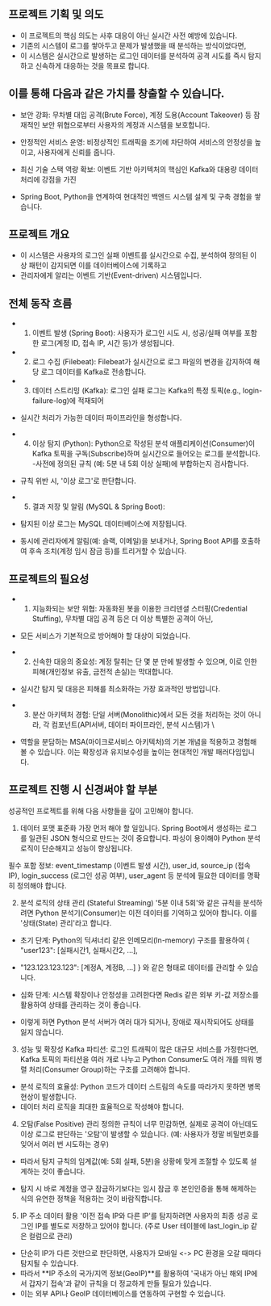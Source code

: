 ## 프로젝트 기획 및 의도
- 이 프로젝트의 핵심 의도는 사후 대응이 아닌 실시간 사전 예방에 있습니다. 
- 기존의 시스템이 로그를 쌓아두고 문제가 발생했을 때 분석하는 방식이었다면, 
- 이 시스템은 실시간으로 발생하는 로그인 데이터를 분석하여 공격 시도를 즉시 탐지하고 신속하게 대응하는 것을 목표로 합니다.

## 이를 통해 다음과 같은 가치를 창출할 수 있습니다.

- 보안 강화: 무차별 대입 공격(Brute Force), 계정 도용(Account Takeover) 등 잠재적인 보안 위협으로부터 사용자의 계정과 시스템을 보호합니다.

- 안정적인 서비스 운영: 비정상적인 트래픽을 조기에 차단하여 서비스의 안정성을 높이고, 사용자에게 신뢰를 줍니다.

- 최신 기술 스택 역량 확보: 이벤트 기반 아키텍처의 핵심인 Kafka와 대용량 데이터 처리에 강점을 가진 
- Spring Boot, Python을 연계하여 현대적인 백엔드 시스템 설계 및 구축 경험을 쌓습니다.


## 프로젝트 개요
- 이 시스템은 사용자의 로그인 실패 이벤트를 실시간으로 수집, 분석하여 정의된 이상 패턴이 감지되면 이를 데이터베이스에 기록하고 
- 관리자에게 알리는 이벤트 기반(Event-driven) 시스템입니다.

## 전체 동작 흐름

- 1. 이벤트 발생 (Spring Boot): 사용자가 로그인 시도 시, 성공/실패 여부를 포함한 로그(계정 ID, 접속 IP, 시간 등)가 생성됩니다.

- 2. 로그 수집 (Filebeat): Filebeat가 실시간으로 로그 파일의 변경을 감지하여 해당 로그 데이터를 Kafka로 전송합니다.

- 3. 데이터 스트리밍 (Kafka): 로그인 실패 로그는 Kafka의 특정 토픽(e.g., login-failure-log)에 적재되어 
- 실시간 처리가 가능한 데이터 파이프라인을 형성합니다.

- 4. 이상 탐지 (Python): Python으로 작성된 분석 애플리케이션(Consumer)이 Kafka 토픽을 구독(Subscribe)하며 실시간으로 들어오는 로그를 분석합니다.
-사전에 정의된 규칙 (예: 5분 내 5회 이상 실패)에 부합하는지 검사합니다.
- 규칙 위반 시, '이상 로그'로 판단합니다.

- 5. 결과 저장 및 알림 (MySQL & Spring Boot):
- 탐지된 이상 로그는 MySQL 데이터베이스에 저장됩니다.
- 동시에 관리자에게 알림(예: 슬랙, 이메일)을 보내거나, Spring Boot API를 호출하여 후속 조치(계정 임시 잠금 등)를 트리거할 수 있습니다.

## 프로젝트의 필요성
- 1. 지능화되는 보안 위협: 자동화된 봇을 이용한 크리덴셜 스터핑(Credential Stuffing), 무차별 대입 공격 등은 더 이상 특별한 공격이 아닌,
- 모든 서비스가 기본적으로 방어해야 할 대상이 되었습니다.

- 2. 신속한 대응의 중요성: 계정 탈취는 단 몇 분 만에 발생할 수 있으며, 이로 인한 피해(개인정보 유출, 금전적 손실)는 막대합니다. 
- 실시간 탐지 및 대응은 피해를 최소화하는 가장 효과적인 방법입니다.

- 3. 분산 아키텍처 경험: 단일 서버(Monolithic)에서 모든 것을 처리하는 것이 아니라, 각 컴포넌트(API서버, 데이터 파이프라인, 분석 시스템)가 \
- 역할을 분담하는 MSA(마이크로서비스 아키텍처)의 기본 개념을 적용하고 경험해 볼 수 있습니다. 이는 확장성과 유지보수성을 높이는 현대적인 개발 패러다임입니다.

## 프로젝트 진행 시 신경써야 할 부분
성공적인 프로젝트를 위해 다음 사항들을 깊이 고민해야 합니다.

1. 데이터 포맷 표준화
   가장 먼저 해야 할 일입니다. Spring Boot에서 생성하는 로그를 일관된 JSON 형식으로 만드는 것이 중요합니다. 
   파싱이 용이해야 Python 분석 로직이 단순해지고 성능이 향상됩니다.

필수 포함 정보: event_timestamp (이벤트 발생 시간), user_id, source_ip (접속 IP), login_success (로그인 성공 여부), 
              user_agent 등 분석에 필요한 데이터를 명확히 정의해야 합니다.

2. 분석 로직의 상태 관리 (Stateful Streaming)
   '5분 이내 5회'와 같은 규칙을 분석하려면 Python 분석기(Consumer)는 이전 데이터를 기억하고 있어야 합니다. 이를 '상태(State) 관리'라고 합니다.

- 초기 단계: Python의 딕셔너리 같은 인메모리(In-memory) 구조를 활용하여 { "user123": [실패시간1, 실패시간2, ...], 
- "123.123.123.123": [계정A, 계정B, ...] } 와 같은 형태로 데이터를 관리할 수 있습니다.

- 심화 단계: 시스템 확장이나 안정성을 고려한다면 Redis 같은 외부 키-값 저장소를 활용하여 상태를 관리하는 것이 좋습니다. 
- 이렇게 하면 Python 분석 서버가 여러 대가 되거나, 장애로 재시작되어도 상태를 잃지 않습니다.

3. 성능 및 확장성
   Kafka 파티션: 로그인 트래픽이 많은 대규모 서비스를 가정한다면, Kafka 토픽의 파티션을 여러 개로 나누고 Python Consumer도 
   여러 개를 띄워 병렬 처리(Consumer Group)하는 구조를 고려해야 합니다.

- 분석 로직의 효율성: Python 코드가 데이터 스트림의 속도를 따라가지 못하면 병목 현상이 발생합니다. 
- 데이터 처리 로직을 최대한 효율적으로 작성해야 합니다.

4. 오탐(False Positive) 관리
   정의한 규칙이 너무 민감하면, 실제로 공격이 아닌데도 이상 로그로 판단하는 '오탐'이 발생할 수 있습니다. 
   (예: 사용자가 정말 비밀번호를 잊어서 여러 번 시도하는 경우)

- 따라서 탐지 규칙의 임계값(예: 5회 실패, 5분)을 상황에 맞게 조절할 수 있도록 설계하는 것이 좋습니다.

- 탐지 시 바로 계정을 영구 잠금하기보다는 임시 잠금 후 본인인증을 통해 해제하는 식의 유연한 정책을 적용하는 것이 바람직합니다.

5. IP 주소 데이터 활용
   '이전 접속 IP와 다른 IP'를 탐지하려면 사용자의 최종 성공 로그인 IP를 별도로 저장하고 있어야 합니다. 
   (주로 User 테이블에 last_login_ip 같은 컬럼으로 관리)

- 단순히 IP가 다른 것만으로 판단하면, 사용자가 모바일 <-> PC 환경을 오갈 때마다 탐지될 수 있습니다. 
- 따라서 **IP 주소의 국가/지역 정보(GeoIP)**를 활용하여 '국내가 아닌 해외 IP에서 갑자기 접속'과 같이 규칙을 더 정교하게 만들 필요가 있습니다. 
- 이는 외부 API나 GeoIP 데이터베이스를 연동하여 구현할 수 있습니다.






